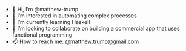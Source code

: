- 👋 Hi, I’m @matthew-trump
- 👀 I’m interested in automating complex processes
- 🌱 I’m currently learning Haskell
- 💞️ I’m looking to collaborate on building a commercial app that uses functional programming
- 📫 How to reach me: @matthew.trump@gmail.com

<!---
matthew-trump/matthew-trump is a ✨ special ✨ repository because its `README.md` (this file) appears on your GitHub profile.
You can click the Preview link to take a look at your changes.
--->
